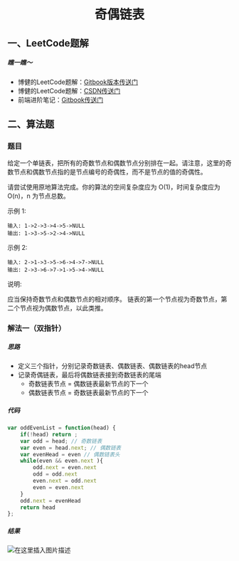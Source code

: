 <!--
 * @desc:
 * @Author: 余光
 * @Email: webbj97@163.com
 * @Date: 2020-05-07 15:01:54
 -->
<h1 align=center>奇偶链表</h1>

## 一、LeetCode题解
##### 瞧一瞧～
* 博健的LeetCode题解：[Gitbook版本传送门](https://webbj97.github.io/leetCode-Js/)
* 博健的LeetCode题解：[CSDN传送门](https://blog.csdn.net/jbj6568839z/article/details/103808459)
* 前端进阶笔记：[Gitbook传送门](https://webbj97.github.io/summary/)

## 二、算法题
### 题目

给定一个单链表，把所有的奇数节点和偶数节点分别排在一起。请注意，这里的奇数节点和偶数节点指的是节点编号的奇偶性，而不是节点的值的奇偶性。

请尝试使用原地算法完成。你的算法的空间复杂度应为 O(1)，时间复杂度应为 O(n)，n 为节点总数。

示例 1:
```
输入: 1->2->3->4->5->NULL
输出: 1->3->5->2->4->NULL
```
示例 2:
```
输入: 2->1->3->5->6->4->7->NULL
输出: 2->3->6->7->1->5->4->NULL
```
说明:

应当保持奇数节点和偶数节点的相对顺序。
链表的第一个节点视为奇数节点，第二个节点视为偶数节点，以此类推。


### 解法一（双指针）

##### 思路
* 定义三个指针，分别记录奇数链表、偶数链表、偶数链表的head节点
* 记录奇偶链表，最后将偶数链表接到奇数链表的尾端
	- 奇数链表节点 = 偶数链表最新节点的下一个
	- 偶数链表节点 = 奇数链表最新节点的下一个

##### 代码
```js
var oddEvenList = function(head) {
    if(!head) return ;
    var odd = head; // 奇数链表
    var even = head.next; // 偶数链表
    var evenHead = even // 偶数链表头
    while(even && even.next ){
        odd.next = even.next
        odd = odd.next
        even.next = odd.next
        even = even.next
    }
    odd.next = evenHead
    return head
};
```

##### 结果
![在这里插入图片描述](https://img-blog.csdnimg.cn/20200507145730813.png?x-oss-process=image/watermark,type_ZmFuZ3poZW5naGVpdGk,shadow_10,text_aHR0cHM6Ly9ibG9nLmNzZG4ubmV0L2piajY1Njg4Mzl6,size_16,color_FFFFFF,t_70)
